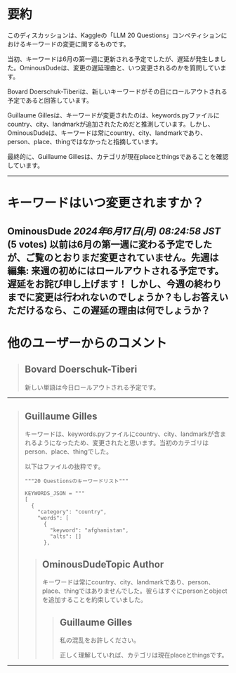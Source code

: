# 要約 
このディスカッションは、Kaggleの「LLM 20 Questions」コンペティションにおけるキーワードの変更に関するものです。

当初、キーワードは6月の第一週に更新される予定でしたが、遅延が発生しました。OminousDudeは、変更の遅延理由と、いつ変更されるのかを質問しています。

Bovard Doerschuk-Tiberiは、新しいキーワードがその日にロールアウトされる予定であると回答しています。

Guillaume Gillesは、キーワードが変更されたのは、keywords.pyファイルにcountry、city、landmarkが追加されたためだと推測しています。しかし、OminousDudeは、キーワードは常にcountry、city、landmarkであり、person、place、thingではなかったと指摘しています。

最終的に、Guillaume Gillesは、カテゴリが現在placeとthingsであることを確認しています。


---
# キーワードはいつ変更されますか？
**OminousDude** *2024年6月17日(月) 08:24:58 JST* (5 votes)
以前は6月の第一週に変わる予定でしたが、ご覧のとおりまだ変更されていません。先週は
編集: 来週の初めにはロールアウトされる予定です。遅延をお詫び申し上げます！
しかし、今週の終わりまでに変更は行われないのでしょうか？もしお答えいただけるなら、この遅延の理由は何でしょうか？
---
# 他のユーザーからのコメント
> ## Bovard Doerschuk-Tiberi
> 
> 新しい単語は今日ロールアウトされる予定です。
> 
> 
> 
---
> ## Guillaume Gilles
> 
> キーワードは、keywords.pyファイルにcountry、city、landmarkが含まれるようになったため、変更されたと思います。当初のカテゴリはperson、place、thingでした。
> 
> 以下はファイルの抜粋です。
> 
> ```
> """20 Questionsのキーワードリスト"""
> 
> KEYWORDS_JSON = """
> [
>   {
>     "category": "country",
>     "words": [
>       {
>         "keyword": "afghanistan",
>         "alts": []
>       },
> 
> ```
> 
> 
> 
> > ## OminousDudeTopic Author
> > 
> > キーワードは常にcountry、city、landmarkであり、person、place、thingではありませんでした。彼らはすぐにpersonとobjectを追加することを約束していました。
> > 
> > 
> > 
> > > ## Guillaume Gilles
> > > 
> > > 私の混乱をお許しください。
> > > 
> > > 正しく理解していれば、カテゴリは現在placeとthingsです。
> > > 
> > > 
> > > 
---

